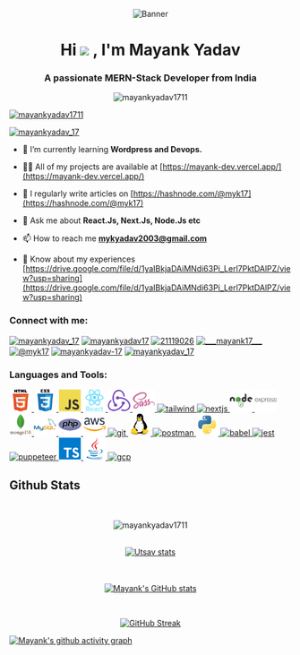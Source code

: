 <p align="center">
  <img src="https://res.cloudinary.com/dzxhn37ae/image/upload/v1715425278/uuciewpx74unm2fpus66.gif" alt="Banner">
</p>


<h1 align="center">Hi <img src="https://raw.githubusercontent.com/MartinHeinz/MartinHeinz/master/wave.gif" width="30px">
, I'm Mayank Yadav </h1>
<h3 align="center">A passionate MERN-Stack Developer from India</h3>
<p align="center"> <img src="https://komarev.com/ghpvc/?username=mayankyadav1711" alt="mayankyadav1711" /> </p>

<p align="left"> <a href="https://github.com/ryo-ma/github-profile-trophy"><img src="https://github-profile-trophy.vercel.app/?username=mayankyadav1711" alt="mayankyadav1711" /></a> </p>

<p align="left"> <a href="https://twitter.com/mayankyadav_17" target="blank"><img src="https://img.shields.io/twitter/follow/mayankyadav_17?logo=twitter&style=for-the-badge" alt="mayankyadav_17" /></a> </p>

- 🌱 I’m currently learning **Wordpress and Devops.**

- 👨‍💻 All of my projects are available at [https://mayank-dev.vercel.app/](https://mayank-dev.vercel.app/)

- 📝 I regularly write articles on [https://hashnode.com/@myk17](https://hashnode.com/@myk17)

- 💬 Ask me about **React.Js, Next.Js, Node.Js etc**

- 📫 How to reach me **mykyadav2003@gmail.com**

- 📄 Know about my experiences [https://drive.google.com/file/d/1yaIBkjaDAiMNdi63Pi_Lerl7PktDAlPZ/view?usp=sharing](https://drive.google.com/file/d/1yaIBkjaDAiMNdi63Pi_Lerl7PktDAlPZ/view?usp=sharing)

<h3 align="left">Connect with me:</h3>
<p align="left">
<a href="https://twitter.com/mayankyadav_17" target="blank"><img align="center" src="https://raw.githubusercontent.com/rahuldkjain/github-profile-readme-generator/master/src/images/icons/Social/twitter.svg" alt="mayankyadav_17" height="30" width="40" /></a>
<a href="https://linkedin.com/in/mayankyadav17" target="blank"><img align="center" src="https://raw.githubusercontent.com/rahuldkjain/github-profile-readme-generator/master/src/images/icons/Social/linked-in-alt.svg" alt="mayankyadav17" height="30" width="40" /></a>
<a href="https://stackoverflow.com/users/21119026" target="blank"><img align="center" src="https://raw.githubusercontent.com/rahuldkjain/github-profile-readme-generator/master/src/images/icons/Social/stack-overflow.svg" alt="21119026" height="30" width="40" /></a>
<a href="https://instagram.com/___mayank17___" target="blank"><img align="center" src="https://raw.githubusercontent.com/rahuldkjain/github-profile-readme-generator/master/src/images/icons/Social/instagram.svg" alt="___mayank17___" height="30" width="40" /></a>
<a href="https://hashnode.com/@myk17" target="blank"><img align="center" src="https://raw.githubusercontent.com/rahuldkjain/github-profile-readme-generator/master/src/images/icons/Social/hashnode.svg" alt="@myk17" height="30" width="40" /></a>
<a href="https://www.youtube.com//channel/UCIrpCdKKTh86NLvUylLlvCQ" target="blank"><img align="center" src="https://raw.githubusercontent.com/rahuldkjain/github-profile-readme-generator/master/src/images/icons/Social/youtube.svg" alt="mayankyadav-17" height="30" width="40" /></a>
<a href="https://www.leetcode.com/mayankyadav_17" target="blank"><img align="center" src="https://raw.githubusercontent.com/rahuldkjain/github-profile-readme-generator/master/src/images/icons/Social/leet-code.svg" alt="mayankyadav_17" height="30" width="40" /></a>
</p>

<h3 align="left">Languages and Tools:</h3>
<p align="left"> 
<a href="https://www.w3schools.com/html/" target="_blank" rel="noreferrer"> <img src="https://raw.githubusercontent.com/devicons/devicon/master/icons/html5/html5-original-wordmark.svg" alt="html5" width="40" height="40"/> </a>
<a href="https://www.w3schools.com/css/" target="_blank" rel="noreferrer"> <img src="https://raw.githubusercontent.com/devicons/devicon/master/icons/css3/css3-original-wordmark.svg" alt="css3" width="40" height="40"/> </a>
<a href="https://www.w3schools.com/js/" target="_blank" rel="noreferrer"> <img src="https://raw.githubusercontent.com/devicons/devicon/master/icons/javascript/javascript-original.svg" alt="javascript" width="40" height="40"/> </a>
<a href="https://reactjs.org/" target="_blank" rel="noreferrer"> <img src="https://raw.githubusercontent.com/devicons/devicon/master/icons/react/react-original-wordmark.svg" alt="react" width="40" height="40"/> </a>
<a href="https://redux.js.org" target="_blank" rel="noreferrer"> <img src="https://raw.githubusercontent.com/devicons/devicon/master/icons/redux/redux-original.svg" alt="redux" width="40" height="40"/> </a>
<a href="https://sass-lang.com" target="_blank" rel="noreferrer"> <img src="https://raw.githubusercontent.com/devicons/devicon/master/icons/sass/sass-original.svg" alt="sass" width="40" height="40"/> </a>
<a href="https://tailwindcss.com/" target="_blank" rel="noreferrer"> <img src="https://www.vectorlogo.zone/logos/tailwindcss/tailwindcss-icon.svg" alt="tailwind" width="40" height="40"/> </a>
<a href="https://nextjs.org/" target="_blank" rel="noreferrer"> <img src="https://cdn.worldvectorlogo.com/logos/nextjs-2.svg" alt="nextjs" width="40" height="40"/> </a>
<a href="https://nodejs.org" target="_blank" rel="noreferrer"> <img src="https://raw.githubusercontent.com/devicons/devicon/master/icons/nodejs/nodejs-original-wordmark.svg" alt="nodejs" width="40" height="40"/> </a>
<a href="https://expressjs.com" target="_blank" rel="noreferrer"> <img src="https://raw.githubusercontent.com/devicons/devicon/master/icons/express/express-original-wordmark.svg" alt="express" width="40" height="40"/> </a>
<a href="https://www.mongodb.com/" target="_blank" rel="noreferrer"> <img src="https://raw.githubusercontent.com/devicons/devicon/master/icons/mongodb/mongodb-original-wordmark.svg" alt="mongodb" width="40" height="40"/> </a>
<a href="https://www.mysql.com/" target="_blank" rel="noreferrer"> <img src="https://raw.githubusercontent.com/devicons/devicon/master/icons/mysql/mysql-original-wordmark.svg" alt="mysql" width="40" height="40"/> </a>
<a href="https://www.php.net" target="_blank" rel="noreferrer"> <img src="https://raw.githubusercontent.com/devicons/devicon/master/icons/php/php-original.svg" alt="php" width="40" height="40"/> </a>
<a href="https://aws.amazon.com" target="_blank" rel="noreferrer"> <img src="https://raw.githubusercontent.com/devicons/devicon/master/icons/amazonwebservices/amazonwebservices-original-wordmark.svg" alt="aws" width="40" height="40"/> </a>
<a href="https://git-scm.com/" target="_blank" rel="noreferrer"> <img src="https://www.vectorlogo.zone/logos/git-scm/git-scm-icon.svg" alt="git" width="40" height="40"/> </a>
<a href="https://www.linux.org/" target="_blank" rel="noreferrer"> <img src="https://raw.githubusercontent.com/devicons/devicon/master/icons/linux/linux-original.svg" alt="linux" width="40" height="40"/> </a>
<a href="https://postman.com" target="_blank" rel="noreferrer"> <img src="https://www.vectorlogo.zone/logos/getpostman/getpostman-icon.svg" alt="postman" width="40" height="40"/> </a>
<a href="https://www.python.org" target="_blank" rel="noreferrer"> <img src="https://raw.githubusercontent.com/devicons/devicon/master/icons/python/python-original.svg" alt="python" width="40" height="40"/> </a>
<a href="https://babeljs.io/" target="_blank" rel="noreferrer"> <img src="https://www.vectorlogo.zone/logos/babeljs/babeljs-icon.svg" alt="babel" width="40" height="40"/> </a>
<a href="https://jestjs.io" target="_blank" rel="noreferrer"> <img src="https://www.vectorlogo.zone/logos/jestjsio/jestjsio-icon.svg" alt="jest" width="40" height="40"/> </a>
<a href="https://github.com/puppeteer/puppeteer" target="_blank" rel="noreferrer"> <img src="https://www.vectorlogo.zone/logos/pptrdev/pptrdev-official.svg" alt="puppeteer" width="40" height="40"/> </a>
<a href="https://www.typescriptlang.org/" target="_blank" rel="noreferrer"> <img src="https://raw.githubusercontent.com/devicons/devicon/master/icons/typescript/typescript-original.svg" alt="typescript" width="40" height="40"/> </a>
<a href="https://www.java.com" target="_blank" rel="noreferrer"> <img src="https://raw.githubusercontent.com/devicons/devicon/master/icons/java/java-original.svg" alt="java" width="40" height="40"/> </a>
<a href="https://www.vectorlogo.zone/logos/google_cloud/google_cloud-icon.svg" target="_blank" rel="noreferrer"> <img src="https://www.vectorlogo.zone/logos/google_cloud/google_cloud-icon.svg" alt="gcp" width="40" height="40"/> </a>
</p>



## Github Stats


<br/>

<p align="center"><img align="center" src="https://github-readme-stats.vercel.app/api/top-langs?username=mayankyadav1711&show_icons=true&locale=en&layout=compact" alt="mayankyadav1711" /></p>
<br/>
<div align="center" > <a href="https://github.com/marketplace/actions/auto-assign-pr-and-issues"><img src="https://github-profile-trophy.vercel.app/?username=mayankyadav1711&row=3&column=3&theme=onedark" alt="Utsav stats" /></a> </div> <br/> <br/>
<div align="center">
  
[![Mayank's GitHub stats](https://github-readme-stats.vercel.app/api?username=mayankyadav1711&show_icons=true&theme=radical)]()
</div> <br>
<div align="center">
  
  [![GitHub Streak](https://streak-stats.demolab.com?user=mayankyadav1711&theme=radical)]()
  
</div>
<p align = "center">
  
[![Mayank's github activity graph](https://github-readme-activity-graph.vercel.app/graph?username=mayankyadav1711&bg_color=000000&color=fa7900&line=fb8c1d&point=fb3b02&area=true&hide_border=true)](https://github.com/mayankyadav1711)
  
</p>
